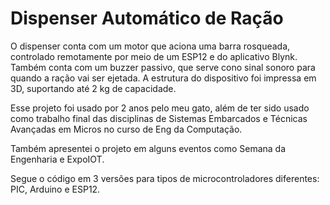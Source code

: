 # Dispenser Automático de Ração
O dispenser conta com um motor que aciona uma barra rosqueada, controlado remotamente por meio de um ESP12 e do aplicativo Blynk. Também conta com um buzzer passivo, que serve cono sinal sonoro para quando a ração vai ser ejetada. A estrutura do dispositivo foi impressa em 3D, suportando até 2 kg de capacidade.

Esse projeto foi usado por 2 anos pelo meu gato, além de ter sido usado como trabalho final das disciplinas de Sistemas Embarcados e Técnicas Avançadas em Micros no curso de Eng da Computação.

Também apresentei o projeto em alguns eventos como Semana da Engenharia e ExpoIOT.

Segue o código em 3 versões para tipos de microcontroladores diferentes: PIC, Arduino e ESP12. 
